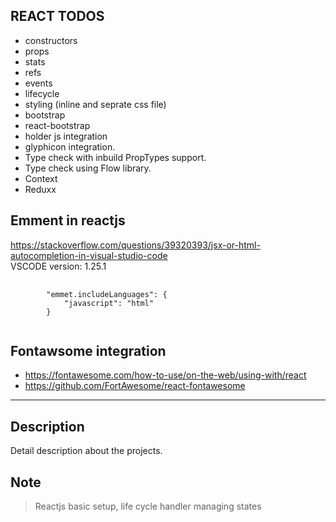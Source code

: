 ## REACT TODOS
* constructors
* props
* stats
* refs
* events
* lifecycle
* styling (inline and seprate css file)
* bootstrap
* react-bootstrap
* holder js integration
* glyphicon integration.
* Type check with inbuild PropTypes support.
* Type check using Flow library.
* Context
* Reduxx 

## Emment in reactjs
https://stackoverflow.com/questions/39320393/jsx-or-html-autocompletion-in-visual-studio-code <br />
VSCODE version: 1.25.1
<pre>
    <code>
        "emmet.includeLanguages": {
            "javascript": "html"
        }
    </code>
</pre>

## Fontawsome integration ##
* https://fontawesome.com/how-to-use/on-the-web/using-with/react <br />
* https://github.com/FortAwesome/react-fontawesome

***

## Description ##
<p>
    Detail description about the projects. 
</p>

## Note ##
> Reactjs basic setup, life cycle handler 
> managing states

